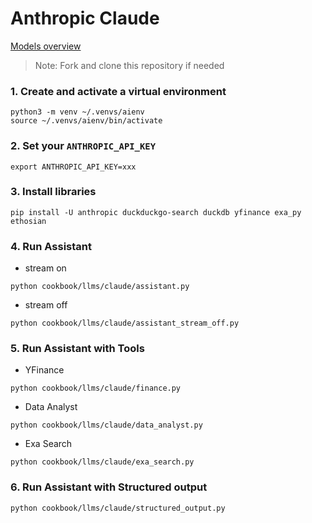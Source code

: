 # Anthropic Claude

[Models overview](https://docs.anthropic.com/claude/docs/models-overview)

> Note: Fork and clone this repository if needed

### 1. Create and activate a virtual environment

```shell
python3 -m venv ~/.venvs/aienv
source ~/.venvs/aienv/bin/activate
```

### 2. Set your `ANTHROPIC_API_KEY`

```shell
export ANTHROPIC_API_KEY=xxx
```

### 3. Install libraries

```shell
pip install -U anthropic duckduckgo-search duckdb yfinance exa_py ethosian
```

### 4. Run Assistant

- stream on

```shell
python cookbook/llms/claude/assistant.py
```

- stream off

```shell
python cookbook/llms/claude/assistant_stream_off.py
```

### 5. Run Assistant with Tools

- YFinance

```shell
python cookbook/llms/claude/finance.py
```

- Data Analyst

```shell
python cookbook/llms/claude/data_analyst.py
```

- Exa Search

```shell
python cookbook/llms/claude/exa_search.py
```

### 6. Run Assistant with Structured output

```shell
python cookbook/llms/claude/structured_output.py
```
